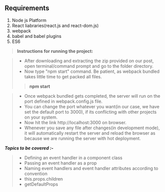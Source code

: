 Requirements
-------------

 1. Node js Platform
 2. React liabraries(react.js and react-dom.js)
 3.  webpack
 4. babel and babel plugins
 5. ES6


> **Instructions for running the project:**

> - After downloading and extracting the zip provided on our post, open terminal/command prompt and go to the folder directory.
> - Now type "npm start" command. Be patient, as webpack bundled takes little time to get packed all files.
> > **npm start** 

> - Once webpack bundled gets completed, the server will run on the port defined in webpack.config.js file.
> - You can change the port whatever you want(in our case, we have set the default port to 3000), if its conflicting with other projects on your system.
> - Now hit the link http://localhost:3000 on browser.
> - Whenever you save any file after changes(in development mode), it will automatically restart the server and reload the browser as because we are running the server with hot deployment.

***Topics to be covered :-*** 

> - Defining an event handler in a component class
> - Passing an event handler as a prop
> - Naming event handlers and event handler attributes according to convention
> - this.props.children
> - getDefaultProps
